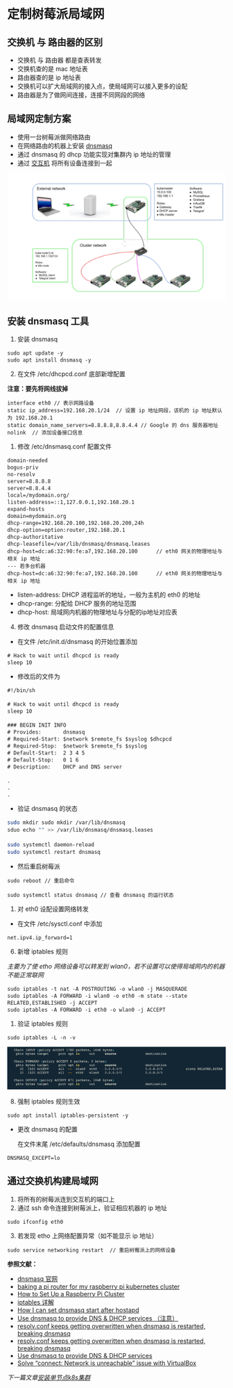 # 定制树莓派局域网

## 交换机 与 路由器的区别
- 交换机 与 路由器 都是查表转发
- 交换机查的是 mac 地址表
- 路由器查的是 ip 地址表
- 交换机可以扩大局域网的接入点，使局域网可以接入更多的设配
- 路由器是为了做网间连接，连接不同网段的网络

## 局域网定制方案
- 使用一台树莓派做网络路由
- 在网络路由的机器上安装 [dnsmasq](http://www.thekelleys.org.uk/dnsmasq/doc.html)
- 通过 dnsmasq 的 dhcp 功能实现对集群内 ip 地址的管理
- 通过 [交互机](https://mobile.yangkeduo.com/goods1.html?_wvx=10&refer_share_uid=3759258175&share_uin=4NE5WHRENQIZJUZ3DYITSBWBU4_GEXDA&page_from=101&_wv=41729&refer_share_channel=copy_link&refer_share_id=FWmFukwl4SIDbElm1iYWXu1VhtUUva7t&share_uid=3759258175&pxq_secret_key=KCLFJJTXUCID3BZPU72BRUMIUTXH4K3ZW3YHGCTHCMYOF4HHFRNA&goods_id=134037932714) 将所有设备连接到一起


![局域网定制图](/shot_screen/dhcp.png)

## 安装 dnsmasq 工具

1. 安装 dnsmasq
   
```
sudo apt update -y
sudo apt install dnsmasq -y
```

2. 在文件 /etc/dhcpcd.conf 底部新增配置

**注意：要先将网线拔掉**

```
interface eth0 // 表示网路设备
static ip_address=192.168.20.1/24  // 设置 ip 地址网段，该机的 ip 地址默认为 192.168.20.1
static domain_name_servers=8.8.8.8,8.8.4.4 // Google 的 dns 服务器地址
nolink  // 添加设备接口信息
```

1. 修改 /etc/dnsmasq.conf 配置文件

```
domain-needed
bogus-priv
no-resolv
server=8.8.8.8
server=8.8.4.4
local=/mydomain.org/
listen-address=::1,127.0.0.1,192.168.20.1
expand-hosts
domain=mydomain.org
dhcp-range=192.168.20.100,192.168.20.200,24h
dhcp-option=option:router,192.168.20.1
dhcp-authoritative
dhcp-leasefile=/var/lib/dnsmasq/dnsmasq.leases
dhcp-host=dc:a6:32:90:fe:a7,192.168.20.100      // eth0 网关的物理地址与相关 ip 地址
--- 若多台机器
dhcp-host=dc:a6:32:90:fe:a7,192.168.20.100      // eth0 网关的物理地址与相关 ip 地址
```

- listen-address: DHCP 进程监听的地址，一般为主机的 eth0 的地址
- dhcp-range: 分配给 DHCP 服务的地址范围
- dhcp-host: 局域网内机器的物理地址与分配的ip地址对应表


4. 修改 dnsmasq 启动文件的配置信息

- 在文件 /etc/init.d/dnsmasq 的开始位置添加

```
# Hack to wait until dhcpcd is ready
sleep 10
```

- 修改后的文件为

```
#!/bin/sh

# Hack to wait until dhcpcd is ready
sleep 10

### BEGIN INIT INFO
# Provides:       dnsmasq
# Required-Start: $network $remote_fs $syslog $dhcpcd
# Required-Stop:  $network $remote_fs $syslog
# Default-Start:  2 3 4 5
# Default-Stop:   0 1 6
# Description:    DHCP and DNS server

.
.
.
```

- 验证 dnsmasq 的状态

```bash
sudo mkdir sudo mkdir /var/lib/dnsmasq
sduo echo "" >> /var/lib/dnsmasq/dnsmasq.leases

sudo systemctl daemon-reload
sudo systemctl restart dnsmasq
```

- 然后重启树莓派

```
sudo reboot // 重启命令

sudo systemctl status dnsmasq // 查看 dnsmasq 的运行状态
```

1. 对 eth0 设配设置网络转发

- 在文件 /etc/sysctl.conf 中添加
```
net.ipv4.ip_forward=1
```

6. 新增 iptables 规则

*主要为了使 etho 网络设备可以转发到 wlan0，若不设置可以使得局域网内的机器不能正常联网*
```
sudo iptables -t nat -A POSTROUTING -o wlan0 -j MASQUERADE
sudo iptables -A FORWARD -i wlan0 -o eth0 -m state --state RELATED,ESTABLISHED -j ACCEPT
sudo iptables -A FORWARD -i eth0 -o wlan0 -j ACCEPT
```

1. 验证 iptables 规则

```
sudo iptables -L -n -v
```

![iptables 规则](/shot_screen/iptables.png)

8. 强制 iptables 规则生效

```
sudo apt install iptables-persistent -y 
```

- 更改 dnsmasq 的配置

  在文件末尾 /etc/defaults/dnsmasq 添加配置

```
DNSMASQ_EXCEPT=lo
```

## 通过交换机构建局域网

1. 将所有的树莓派连到交互机的端口上
2. 通过 ssh 命令连接到树莓派上，验证相应机器的 ip 地址

```
sudo ifconfig eth0
```
3. 若发现 etho 上网络配置异常（如不能显示 ip 地址）

```
sudo service networking restart  // 重启树莓派上的网络设备
```




**参照文献：**
- [dnsmasq 官网 ](http://www.thekelleys.org.uk/dnsmasq/doc.html)
- [baking a pi router for my raspberry pi kubernetes cluster](https://downey.io/blog/create-raspberry-pi-3-router-dhcp-server/)
- [How to Set Up a Raspberry Pi Cluster](https://medium.com/better-programming/how-to-set-up-a-raspberry-pi-cluster-ff484a1c6be9)
- [iptables 详解](https://www.zsythink.net/archives/1199)
- [How I can set dnsmasq start after hostapd](https://www.raspberrypi.org/forums/viewtopic.php?t=215235)
- [Use dnsmasq to provide DNS & DHCP services （注意）](https://fedoramagazine.org/dnsmasq-provide-dns-dhcp-services/)
- [resolv.conf keeps getting overwritten when dnsmasq is restarted, breaking dnsmasq](https://superuser.com/questions/894513/resolv-conf-keeps-getting-overwritten-when-dnsmasq-is-restarted-breaking-dnsmas)
- [resolv.conf keeps getting overwritten when dnsmasq is restarted, breaking dnsmasq](https://superuser.com/questions/894513/resolv-conf-keeps-getting-overwritten-when-dnsmasq-is-restarted-breaking-dnsmas)
- [Use dnsmasq to provide DNS & DHCP services](https://fedoramagazine.org/dnsmasq-provide-dns-dhcp-services/)
- [Solve “connect: Network is unreachable” issue with VirtualBox](https://authmane512.medium.com/solve-connect-network-is-unreachable-issue-with-virtualbox-1f32f3cb5ade)



*下一篇文章[安装单节点k8s集群](/docs/04-安装单节点k8s集群.md)*